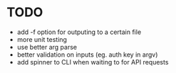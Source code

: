 # TODO

- add -f option for outputing to a certain file
- more unit testing
- use better arg parse
- better validation on inputs (eg. auth key in argv)
- add spinner to CLI when waiting to for API requests
